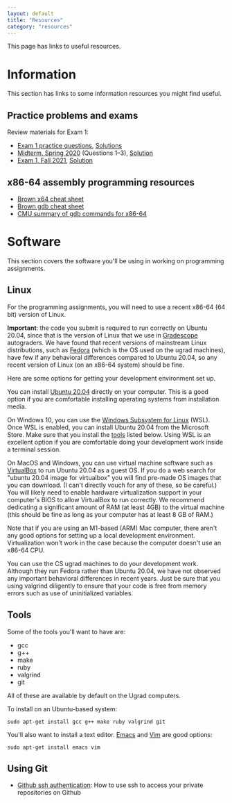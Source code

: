 ```yaml
---
layout: default
title: "Resources"
category: "resources"
---
```


This page has links to useful resources.

# Information

This section has links to some information resources you might find useful.

## Practice problems and exams

Review materials for Exam 1:

* [Exam 1 practice questions](resources/exam1review.html), [Solutions](resources/exam1review-solutions.html)
* [Midterm, Spring 2020](resources/midterm-spring2020.pdf) (Questions 1–3), [Solution](resources/midterm-spring2020-soln.pdf)
* [Exam 1, Fall 2021](resources/exam01-fall2021.pdf), [Solution](resources/exam01-fall2021-soln.pdf)

<!--
Review materials for Exam 2:

* [Exam 2 practice questions](resources/exam2review.html), [Solutions](resources/exam2review-solutions.html)
* [Midterm, Spring 2020](resources/midterm-spring2020.pdf) (Question 4), [Solution](resources/midterm-spring2020-soln.pdf)
* [Final exam, Spring 2020](resources/final-spring2020.pdf) (Questions 1–3), [Solution](resources/final-spring2020-soln.pdf)
* [Exam 2, Fall 2021](resources/exam02-fall2021.pdf), [Solution](resources/exam02-fall2021-soln.pdf)

Review materials for Exam 3:

* [Exam 3 practice questions](resources/exam3review.html), [Solutions](resources/exam3review-solutions.html)
* [Final exam, Fall 2019](resources/final-fall2019.pdf) (Quesetions 4–5), [Solution](resources/final-fall2019-soln.pdf)
* [Final exam, Spring 2020](resources/final-spring2020.pdf) (Questions 4–5), [Solution](resources/final-spring2020-soln.pdf)
* [Exam 3, Fall 2021](resources/exam03-fall2021.pdf), [Solution](resources/exam03-fall2021-soln.pdf)

## x86-64 assembly language exercises

* [Assembly language mini-exercises](resources/assemblyMini.html)
* [Assembly language exercise](resources/assembly.html), [solution](resources/asmExerciseSoln.zip)
* [Assembly language exercise 2 (more challenging)](resources/assembly2.html)
* Fixed version of code for in-class assembly exercise, section 1:
  [asm\_exercise\_sec01.zip](resources/asm_exercise_sec01.zip)
* Fixed (mostly) version of code for in-class assembly exercise, section 2:
  [asm\_exercise\_sec02.zip](resources/asm_exercise_sec02.zip)
-->

## x86-64 assembly programming resources

* [Brown x64 cheat sheet](https://cs.brown.edu/courses/cs033/docs/guides/x64_cheatsheet.pdf)
* [Brown gdb cheat sheet](https://cs.brown.edu/courses/cs033/docs/guides/gdb.pdf)
* [CMU summary of gdb commands for x86-64](http://csapp.cs.cmu.edu/3e/docs/gdbnotes-x86-64.pdf)

# Software

This section covers the software you'll be using in working on programming assignments.

## Linux

For the programming assignments, you will need to use a recent x86-64 (64 bit) version of Linux.

**Important**: the code you submit is required to run correctly on Ubuntu 20.04, since
that is the version of Linux that we use in [Gradescope](https://www.gradescope.com/) autograders.
We have found that recent versions of mainstream Linux distributions, such as
[Fedora](https://getfedora.org/) (which is the OS used on the ugrad machines),
have few if any behavioral differences compared to Ubuntu 20.04, so any
recent version of Linux (on an x86-64 system) should be fine.

Here are some options for getting your development environment set up.

You can install [Ubuntu 20.04](https://releases.ubuntu.com/20.04/) directly on your
computer.  This is a good option if you are comfortable installing operating systems
from installation media.

On Windows 10, you can use the [Windows Subsystem for Linux](https://docs.microsoft.com/en-us/windows/wsl/install-win10)
(WSL).  Once WSL is enabled, you can install Ubuntu 20.04 from the Microsoft Store.  Make sure that
you install the [tools](#tools) listed below.  Using WSL is an excellent option if you are
comfortable doing your development work inside a terminal session.

On MacOS and Windows, you can use virtual machine software such as [VirtualBox](https://www.virtualbox.org/)
to run Ubuntu 20.04 as a guest OS.  If you do a web search for "ubuntu 20.04 image for virtualbox"
you will find pre-made OS images that you can download.  (I can't directly vouch for any of these,
so be careful.)  You will likely need to enable hardware virtualization support in your computer's
BIOS to allow VirtualBox to run correctly.  We recommend dedicating a significant amount of RAM
(at least 4GB) to the virtual machine (this should be fine as long as your computer has at least
8 GB of RAM.)

Note that if you are using an M1-based (ARM) Mac computer, there aren't any good
options for setting up a local development environment.  Virtualization won't work
in the case because the computer doesn't use an x86-64 CPU.

You can use the CS ugrad machines to do your development work. Although
they run Fedora rather than Ubuntu 20.04, we have not observed any
important behavioral differences in recent years. Just be sure that you
using valgrind diligently to ensure that your code is free from memory
errors such as use of uninitialized variables.

## Tools

Some of the tools you'll want to have are:

* gcc
* g++
* make
* ruby
* valgrind
* git

All of these are available by default on the Ugrad computers.

To install on an Ubuntu-based system:

```
sudo apt-get install gcc g++ make ruby valgrind git
```

You'll also want to install a text editor.  [Emacs](https://www.gnu.org/software/emacs/) and [Vim](https://www.vim.org/) are good options:

```
sudo apt-get install emacs vim
```

## Using Git

* [Github ssh authentication](resources/github-ssh.html): How to use ssh to access
  your private repositories on Github
